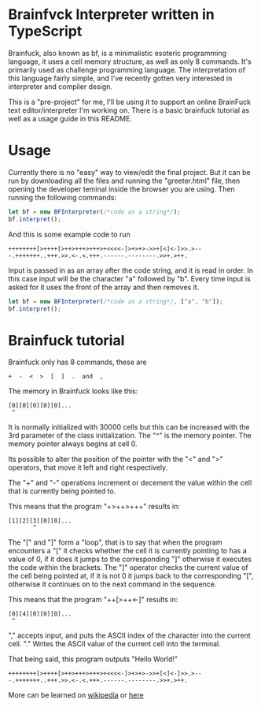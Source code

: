 # Brainfvck Interpreter written in TypeScript

Brainfuck, also known as bf, is a minimalistic esoteric programming language, it uses a cell memory structure, as well as only 8 commands.
It's primarily used as challenge programming language. The interpretation of this language fairly simple, and I've recently gotten very
interested in interpreter and compiler design.


This is a "pre-project" for me, I'll be using it to support an online BrainFuck text editor/interpreter I'm working on. 
There is a basic brainfuck tutorial as well as a usage guide in this README.

# Usage

Currently there is no "easy" way to view/edit the final project.
But it can be run by downloading all the files and running the "greeter.html" file, 
then opening the developer teminal inside the browser you are using. Then running the following
commands:

```javascript
let bf = new BFInterpreter(/*code as a string*/);
bf.interpret();
```
And this is some example code to run
```brainfuck
++++++++[>++++[>++>+++>+++>+<<<<-]>+>+>->>+[<]<-]>>.>---.+++++++..+++.>>.<-.<.+++.------.--------.>>+.>++.
```

Input is passed in as an array after the code string, and it is read in order.
In this case input will be the character "a" followed by "b". Every time input is 
asked for it uses the front of the array and then removes it.

```javascript
let bf = new BFInterpreter(/*code as a string*/, ["a", "b"]);
bf.interpret();
```

# Brainfuck tutorial

Brainfuck only has 8 commands, these are
```brainfuck
+  -  <  >  [  ]  .  and  ,
```

The memory in Brainfuck looks like this:
```brainfuck
[0][0][0][0][0]...
 ^
```
It is normally initialized with 30000 cells but this can be increased with the 3rd parameter of the class initialization.
The "^" is the memory pointer. The memory pointer always begins at cell 0.

Its possible to alter the position of the pointer with the "<" and ">" operators, that move it left and right respectively.

The "+" and "-" operations increment or decement the value within the cell that is currently being pointed to.

This means that the program "+>++>+++" results in:
```brainfuck
[1][2][3][0][0]...
       ^
```

The "[" and "]" form a "loop", that is to say that when the program encounters a "[" it checks whether the cell it is currently
pointing to has a value of 0, if it does it jumps to the corresponding "]" otherwise it executes the code within the brackets.
The "]" operator checks the current value of the cell being pointed at, if it is not 0 it jumps back to the corresponding "[", 
otherwise it continues on to the next command in the sequence.

This means that the program "++[>++<-]" results in:
```brainfuck
[0][4][0][0][0]...
 ^
```

"," accepts input, and puts the ASCII index of the character into the current cell. "." Writes the ASCII value of the 
current cell into the terminal.

That being said, this program outputs "Hello World!"
```brainfuck
++++++++[>++++[>++>+++>+++>+<<<<-]>+>+>->>+[<]<-]>>.>---.+++++++..+++.>>.<-.<.+++.------.--------.>>+.>++.
```

More can be learned on [wikipedia](https://en.wikipedia.org/wiki/Brainfuck) or [here](https://esolangs.org/wiki/Brainfuck)




